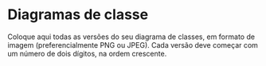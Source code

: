 # Diagramas de classe
Coloque aqui todas as versões do seu diagrama de classes, em formato de imagem (preferencialmente PNG ou JPEG). Cada versão deve começar com um número de dois dígitos, na ordem crescente.
